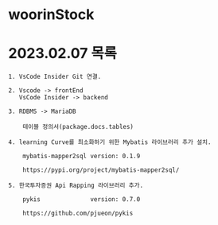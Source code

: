 # woorinStock

# 2023.02.07 목록

    1. VsCode Insider Git 연결.

    2. Vscode -> frontEnd
       VsCode Insider -> backend

    3. RDBMS -> MariaDB

        테이블 정의서(package.docs.tables)

    4. learning Curve를 최소화하기 위한 Mybatis 라이브러리 추가 설치.

        mybatis-mapper2sql version: 0.1.9

        https://pypi.org/project/mybatis-mapper2sql/

    5. 한국투자증권 Api Rapping 라이브러리 추가.

        pykis              version: 0.7.0

        https://github.com/pjueon/pykis